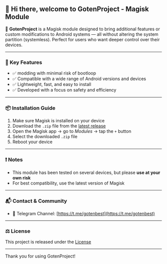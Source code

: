 ## 👋 Hi there, welcome to GotenProject - Magisk Module

🚀 **GotenProject** is a Magisk module designed to bring additional features or custom modifications to Android systems — all without altering the system partition (systemless). Perfect for users who want deeper control over their devices.

---

### 📌 Key Features

- ✅ modding with minimal risk of bootloop  
- ✅ Compatible with a wide range of Android versions and devices  
- ✅ Lightweight, fast, and easy to install  
- ✅ Developed with a focus on safety and efficiency  

---

### 📦 Installation Guide

1. Make sure Magisk is installed on your device  
2. Download the `.zip` file from the [latest release](https://github.com/GotenAjje/Gotenajje/releases)  
3. Open the Magisk app → go to *Modules* → tap the `+` button  
4. Select the downloaded `.zip` file  
5. Reboot your device  

---

### ❗ Notes

- This module has been tested on several devices, but please **use at your own risk**  
- For best compatibility, use the latest version of Magisk  

---

### 📬 Contact & Community

- 💬 Telegram Channel: [https://t.me/gotenbest](https://t.me/gotenbest)

---

### ⚖️ License

This project is released under the [License](https://github.com/GotenAjje/Gotenajje/blob/main/LICENSE)

---

Thank you for using GotenProject!
